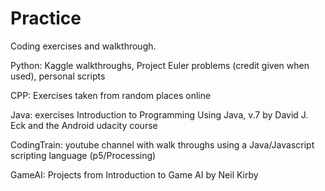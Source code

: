 # Practice
Coding exercises and walkthrough.

Python: Kaggle walkthroughs, Project Euler problems (credit given when used), personal scripts

CPP: Exercises taken from random places online

Java: exercises Introduction to Programming Using Java, v.7 by David J. Eck and the Android udacity course

CodingTrain: youtube channel with walk throughs using a Java/Javascript scripting language (p5/Processing)

GameAI: Projects from Introduction to Game AI by Neil Kirby

